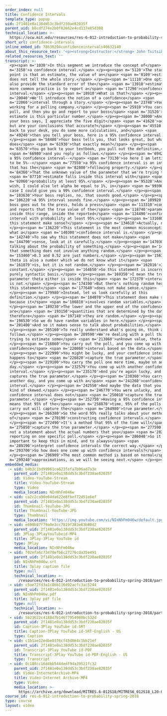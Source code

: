 ```yaml
---
order_index: null
title: Confidence Intervals
template_type: popup
uid: 2f1481e0a138dd53c3bdf230ae82035f
parent_uid: b8cdf274e2b0f82662e4cd137e85d308
technical_location: >-
  https://ocw.mit.edu/resources/res-6-012-introduction-to-probability-spring-2018/part-ii-inference-limit-theorems/confidence-intervals
short_url: confidence-intervals
inline_embed_id: 78630294confidenceintervals40632140
about_this_resource_text: '<p><strong>Instructor:</strong> John Tsitsiklis</p>'
related_resources_text: ''
transcript: >-
  <p><span m='1030'>In this segment we introduce the concept of</span> <span
  m='3150'>a confidence interval.</span> </p><p><span m='5120'>The starting
  point is that an estimate, the value of an</span> <span m='8109'>estimator,
  does not tell the whole story.</span> </p><p><span m='11110'>One option is to
  also provide the standard error of the</span> <span m='13910'>estimator, but a
  more common practice is to report a</span> <span m='17290'>confidence
  interval.</span> </p><p><span m='18910'>What is that?</span> </p><p><span
  m='20040'>We'll introduce the notion of a confidence</span> <span
  m='22060'>interval through a story.</span> </p><p><span m='23740'>You're
  working for a polling company.</span> </p><p><span m='25910'>You carry out a
  poll, and then you go and report to your boss</span> <span m='31520'>that my
  estimate is this particular number.</span> </p><p><span m='38000'>And then
  your boss says, I appreciate the five digit</span> <span m='41620'>accuracy,
  but are your conclusions that accurate?</span> </p><p><span m='45510'>You go
  back to your desk, you do some more calculations, and</span> <span
  m='49240'>then you tell your boss, here is a 95% confidence interval.</span>
  </p><p><span m='58480'>Your boss tells you, that looks great, but what
  does</span> <span m='61930'>that exactly mean?</span> </p><p><span
  m='63570'>You go back to your textbook, you pull out the definition,</span>
  <span m='66980'>and you reply as follows.</span> </p><p><span m='69420'>Well,
  a 95% confidence interval--</span> <span m='73130'>so here I am letting alpha
  to be 5%--</span> <span m='77550'>a 95% confidence interval is an interval
  that has the</span> <span m='82800'>following property.</span> </p><p><span
  m='84360'>That the unknown value of the parameter that we're trying to</span>
  <span m='87710'>estimate falls inside this interval with</span> <span
  m='92060'>probability at least 95%.</span> </p><p><span m='95320'>And if you
  wish, I could also let alpha be equal to 1%, in</span> <span m='99390'>which
  case I could give you a 99% confidence interval.</span> </p><p><span
  m='103630'>Your boss replies, no, that sounds good.</span> </p><p><span
  m='106220'>A 95% interval sounds fine.</span> </p><p><span m='109920'>And your
  boss goes out to the press, holds a press</span> <span m='113310'>conference,
  and reports that the true value of the</span> <span m='118740'>parameter lies
  inside this range, inside the reported</span> <span m='124490'>confidence
  interval with probability at least 95%.</span> </p><p><span m='131680'>Does
  this statement make sense?</span> </p><p><span m='134610'>Actually, no.</span>
  </p><p><span m='136220'>This statement is the most common misconception of
  what a</span> <span m='140300'>confidence interval is.</span> </p><p><span
  m='142740'>To see why this statement does not make</span> <span
  m='144790'>sense, look at it carefully.</span> </p><p><span m='147030'>We're
  talking about the probability of something.</span> </p><p><span m='149880'>But
  that something does not involve anything random.</span> </p><p><span
  m='153460'>0.3 and 0.52 are just numbers.</span> </p><p><span m='156300'>And
  theta is also a number which we do not know what it</span> <span
  m='161079'>is, but it is not random.</span> </p><p><span m='162816'>It is a
  constant.</span> </p><p><span m='164650'>So this statement is incorrect on a
  purely syntactic basis.</span> </p><p><span m='169350'>I mean the true
  parameter theta either is inside this</span> <span m='172370'>interval, or it
  is not.</span> </p><p><span m='174190'>But there's nothing random here, and so
  this statement</span> <span m='177640'>does not make sense.</span>
  </p><p><span m='179980'>Instead, let us look carefully at this
  definition.</span> </p><p><span m='184070'>This statement does make sense
  because it</span> <span m='186810'>involves random variables.</span>
  </p><p><span m='189230'>The lower and the upper end of the confidence interval
  are</span> <span m='193150'>quantities that are determined by the data, and
  therefore</span> <span m='197140'>they are random.</span> </p><p><span
  m='198530'>So we do have random variables in here.</span> </p><p><span
  m='201400'>And so it makes sense to talk about probabilities.</span>
  </p><p><span m='205160'>To really understand what's going on, think as
  follows.</span> </p><p><span m='209590'>We're dealing with a poll that is
  trying to estimate some</span> <span m='213860'>unknown value, theta.</span>
  </p><p><span m='216860'>You carry out the poll, and you come up with a
  confidence</span> <span m='220860'>interval based on the data.</span>
  </p><p><span m='222990'>You might be lucky, and your confidence interval
  happens to</span> <span m='226820'>capture the true parameter.</span>
  </p><p><span m='229100'>You carry the poll one more time, maybe on another
  day.</span> </p><p><span m='232579'>You come up with another confidence
  interval.</span> </p><p><span m='235170'>And you're again lucky, and it
  captures the true parameter.</span> </p><p><span m='238360'>You carry it on
  another day, and you come up with a</span> <span m='241260'>confidence
  interval.</span> </p><p><span m='242550'>And maybe the data that you got were
  kind of skewed.</span> </p><p><span m='246770'>You were unlucky, and your
  confidence interval does not</span> <span m='250010'>capture the true
  parameter.</span> </p><p><span m='252750'>Having a 95% confidence interval
  means that 95% of the</span> <span m='258870'>time, 95% of the polls that you
  carry out will capture the</span> <span m='264980'>true parameter.</span>
  </p><p><span m='266380'>So the word 95% really talks about your method
  of</span> <span m='270190'>constructing confidence intervals.</span>
  </p><p><span m='272490'>It's a method that 95% of the time will</span> <span
  m='275850'>capture the true parameter.</span> </p><p><span m='277590'>It is
  not a statement about the actual numbers that you</span> <span m='282380'>are
  reporting on one specific poll.</span> </p><p><span m='286040'>So it is
  important to keep this in mind, and to always</span> <span
  m='289190'>interpret confidence intervals the correct way.</span> </p><p><span
  m='293700'>So how does one come up with confidence intervals?</span>
  </p><p><span m='296909'>The most common method is based on normal</span> <span
  m='299240'>approximations, as we will be seeing next.</span> </p><p></p>
embedded_media:
  - uid: b4b2c1bd99961ca623fefa7b96ad7a3e
    parent_uid: 2f1481e0a138dd53c3bdf230ae82035f
    id: Video-YouTube-Stream
    title: Video-YouTube-Stream
    type: Video
    media_location: NInNhFm046w
  - uid: ca2c2ca90e64da622e8fbef72d51e6ef
    parent_uid: 2f1481e0a138dd53c3bdf230ae82035f
    id: Thumbnail-YouTube-JPG
    title: Thumbnail-YouTube-JPG
    type: Thumbnail
    media_location: 'https://img.youtube.com/vi/NInNhFm046w/default.jpg'
  - uid: e690b87f79a0e3cc7819f383e63b80d2
    parent_uid: 2f1481e0a138dd53c3bdf230ae82035f
    id: 3Play-3PlayYouTubeid-MP4
    title: 3Play-3Play YouTube id
    type: 3Play
    media_location: NInNhFm046w
  - uid: f02efa6c73470efb6c27276cda35e491
    parent_uid: 2f1481e0a138dd53c3bdf230ae82035f
    id: NInNhFm046w.srt
    title: 3play caption file
    type: null
    technical_location: >-
      /resources/res-6-012-introduction-to-probability-spring-2018/part-ii-inference-limit-theorems/confidence-intervals/NInNhFm046w.srt
  - uid: c5ae72fd3a1c8bb116d92acfc3ac5244
    parent_uid: 2f1481e0a138dd53c3bdf230ae82035f
    id: NInNhFm046w.pdf
    title: 3play pdf file
    type: null
    technical_location: >-
      /resources/res-6-012-introduction-to-probability-spring-2018/part-ii-inference-limit-theorems/confidence-intervals/NInNhFm046w.pdf
  - uid: 5b23622c4188d7b14677954980bc532d
    parent_uid: 2f1481e0a138dd53c3bdf230ae82035f
    id: Caption-3Play YouTube id-SRT
    title: Caption-3Play YouTube id-SRT-English - US
    type: Caption
  - uid: c1b1ae12edbe0376cf45d864c1bb21ef
    parent_uid: 2f1481e0a138dd53c3bdf230ae82035f
    id: Transcript-3Play YouTube id-PDF
    title: Transcript-3Play YouTube id-PDF-English - US
    type: Transcript
  - uid: 0c188cc16d4bb544dedf94a39521fc32
    parent_uid: 2f1481e0a138dd53c3bdf230ae82035f
    id: Video-InternetArchive-MP4
    title: Video-Internet Archive-MP4
    type: Video
    media_location: >-
      https://archive.org/download/MITRES.6-012S18/MITRES6_012S18_L20-05_300k.mp4
course_id: res-6-012-introduction-to-probability-spring-2018
type: course
layout: video
---
```

